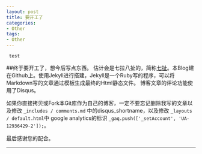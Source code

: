 ```yaml
---
layout: post
title: 要开工了
categories:
- Other
tags:
- Other
---
```


     test
##终于要开工了，想今后写点东西。
估计会是七拉八扯的，简称[七扯](http://blog.sevenCHE.com)。本Blog建在Github上。使用Jekyll进行搭建，Jekyll是一个Ruby写的程序，可以将Markdown写的文章通过模板生成最终的Html静态文件。
博客文章的评论功能使用了Disqus。

如果你直接拷贝或Fork本Git库作为自己的博客，一定不要忘记删除我写的文章以及修改 `_includes / comments.md` 中的disqus_shortname，以及修改 `_layouts / default.html`中 google analytics的标识  `_gaq.push(['_setAccount', 'UA-12936429-2']);`。

最后感谢您的配合。

----
